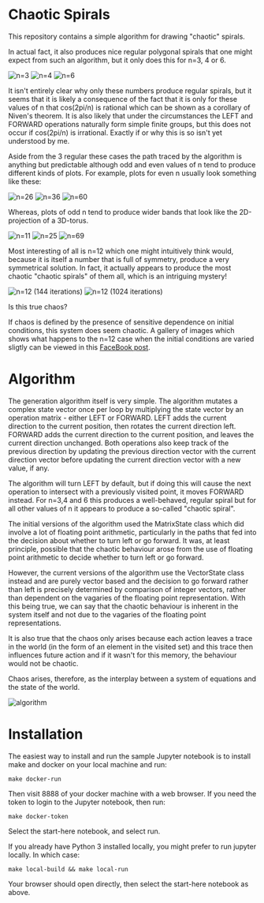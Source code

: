 # Chaotic Spirals

This repository contains a simple algorithm for drawing "chaotic" spirals. 

In actual fact, it also produces nice regular polygonal spirals that one might expect from such an algorithm, but it only does this for n=3, 4 or 6.

![n=3](images/n=3.png)
![n=4](images/n=4.png)
![n=6](images/n=6.png)

It isn't entirely clear why only these numbers produce regular spirals, but it seems that it is likely a consequence of the fact that it is only for these values of n that cos(2pi/n) is rational which can be shown as a corollary of Niven's theorem. It is also likely that under the circumstances the LEFT and FORWARD operations naturally form simple finite groups, but this does not occur if cos(2pi/n) is irrational. Exactly if or why this is so isn't yet understood by me.

Aside from the 3 regular these cases the path traced by the algorithm is anything but predictable although odd and even values of n tend to produce
different kinds of plots. For example, plots for even n usually look something like these:

![n=26](images/n=26.png)
![n=36](images/n=36.png)
![n=60](images/n=60.png)

Whereas, plots of odd n tend to produce wider bands that look like the 2D-projection of a 3D-torus.

![n=11](images/n=11.png)
![n=25](images/n=25.png)
![n=69](images/n=69.png)

Most interesting of all is n=12 which one might intuitively think would, because it is itself a number that is full of symmetry, produce a very symmetrical solution. In fact, it actually appears to produce the most chaotic "chaotic spirals" of them all, which is an intriguing mystery!

![n=12 (144 iterations)](images/n=12.png)
![n=12 (1024 iterations)](images/n=12-1024.png)

Is this true chaos?

If chaos is defined by the presence of sensitive dependence on initial conditions, this system does seem chaotic. A gallery of images which shows what happens to the n=12 case when the initial conditions are varied sligtly can be viewed in this [FaceBook post](https://www.facebook.com/jon.seymour.au/posts/10165187512170481).



# Algorithm

The generation algorithm itself is very simple. The algorithm mutates a complex state vector once per loop by multiplying the state vector by an operation matrix - either LEFT or FORWARD. LEFT adds the current direction to the current position, then rotates the current direction left. FORWARD adds the current direction to the current position, and leaves the current direction unchanged. Both operations also keep track of the previous direction by updating the previous direction vector with the current direction vector before updating the current direction vector with a new value, if any.

The algorithm will turn LEFT by default, but if doing this will cause the next operation to intersect with a previously visited point, it moves FORWARD instead. For n=3,4 and 6 this produces a well-behaved, regular spiral but for all other values of n it appears to produce a so-called "chaotic spiral". 

The initial versions of the algorithm used the MatrixState class which did involve a lot of floating point arithmetic, particularly in the paths that fed into the decision about whether to turn left or go forward. It was, at least principle, possible that the chaotic behaviour arose from the use of floating point arithmetic to decide whether to turn left or go forward.

However, the current versions of the algorithm use the VectorState class instead and are purely vector based and the decision to go forward rather than left is precisely determined by comparison of integer vectors, rather than dependent on the vagaries of the floating point representation. With this being true, we can say that the chaotic behaviour is inherent in the system itself and not due to the vagaries of the floating point representations.

It is also true that the chaos only arises because each action leaves a trace in the world (in the form of an element in the visited set) and this trace then influences future action and if it wasn't for this memory, the behaviour would not be chaotic.

Chaos arises, therefore, as the interplay between a system of equations and the state of the world.

![algorithm](images/algo.png)

# Installation

The easiest way to install and run the sample Jupyter notebook is to install make and docker on your local machine and run:

    make docker-run

Then visit 8888 of your docker machine with a web browser. If you need the token to login to the Jupyter notebook, then run:

    make docker-token

Select the start-here notebook, and select run.

If you already have Python 3 installed locally, you might prefer to run jupyter locally. In which case:

    make local-build && make local-run

Your browser should open directly, then select the start-here notebook as above.




